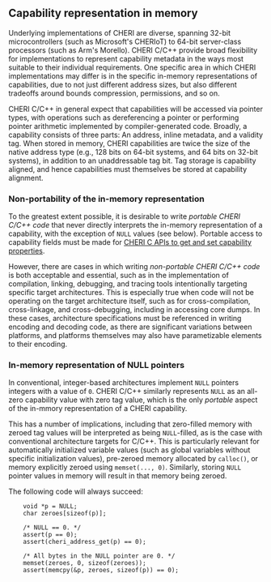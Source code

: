 ## Capability representation in memory

Underlying implementations of CHERI are diverse, spanning 32-bit
microcontrollers (such as Microsoft's CHERIoT) to 64-bit server-class
processors (such as Arm's Morello).
CHERI C/C++ provide broad flexibility for implementations to represent
capability metadata in the ways most suitable to their individual
requirements.
One specific area in which CHERI implementations may differ is in the specific
in-memory representations of capabilities, due to not just different address
sizes, but also different tradeoffs around bounds compression, permissions,
and so on.

CHERI C/C++ in general expect that capabilities will be accessed via pointer
types, with operations such as dereferencing a pointer or performing pointer
arithmetic implemented by compiler-generated code.
Broadly, a capability consists of three parts: An address, inline metadata,
and a validity tag.
When stored in memory, CHERI capabilities are twice the size of the native
address type (e.g., 128 bits on 64-bit systems, and 64 bits on 32-bit
systems), in addition to an unaddressable tag bit.
Tag storage is capability aligned, and hence capabilities must themselves be
stored at capability alignment.

### Non-portability of the in-memory representation

To the greatest extent possible, it is desirable to write *portable CHERI
C/C++ code* that never directly interprets the in-memory representation of a
capability, with the exception of `NULL` values (see below).
Portable access to capability fields must be made for [CHERI C APIs to get and
set capability properties](../apis/retrieving-capability-properties.md).

However, there are cases in which writing *non-portable CHERI C/C++ code* is
both acceptable and essential, such as in the implementation of compilation,
linking, debugging, and tracing tools intentionally targeting specific target
architectures.
This is especially true when code will not be operating on the target
architecture itself, such as for cross-compilation, cross-linkage, and
cross-debugging, including in accessing core dumps.
In these cases, architecture specifications must be referenced in writing
encoding and decoding code, as there are significant variations between
platforms, and platforms themselves may also have parametizable elements to
their encoding.

### In-memory representation of NULL pointers

In conventional, integer-based architectures implement `NULL` pointers
integers with a value of `0`.
CHERI C/C++ similarly represents `NULL` as an all-zero capability value with
zero tag value, which is the only *portable* aspect of the in-mmory
representation of a CHERI capability.

This has a number of implications, including that zero-filled memory with
zeroed tag values will be interpreted as being `NULL`-filled, as is the case
with conventional architecture targets for C/C++.
This is particularly relevant for automatically initialized variable values
(such as global variables without specific initialization values), pre-zeroed
memory allocated by `calloc()`, or memory explicitly zeroed using
`memset(..., 0)`.
Similarly, storing `NULL` pointer values in memory will result in that memory
being zeroed.

The following code will always succeed:
```
	void *p = NULL;
	char zeroes[sizeof(p)];

	/* NULL == 0. */
	assert(p == 0);
	assert(cheri_address_get(p) == 0);

	/* All bytes in the NULL pointer are 0. */
	memset(zeroes, 0, sizeof(zeroes));
	assert(memcpy(&p, zeroes, sizeof(p)) == 0);
```
